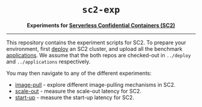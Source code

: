 <div align="center">
  <h1><code>sc2-exp</code></h1>

  <p>
    <strong>Experiments for
    <a href="https://github.com/sc2-sys/">Serverless Confidential Containers (SC2)</a></strong>
  </p>
  <hr>
</div>

This repository contains the experiment scripts for SC2. To prepare your
environment, first [deploy](https://github.com/sc2-sys/deploy) an SC2 cluster,
and upload all the benchmark [applications](https://github.com/sc2-sys/applications).
We assume that the both repos are checked-out in `../deploy` and `../applications` respectively.

You may then navigate to any of the different experiments:
* [image-pull](./results/start-up/README.md) - explore different image-pulling mechanisms in SC2.
* [scale-out](./results/scale-out/README.md) - measure the scale-out latency for SC2.
* [start-up](./results/start-up/README.md) - measure the start-up latency for SC2.
